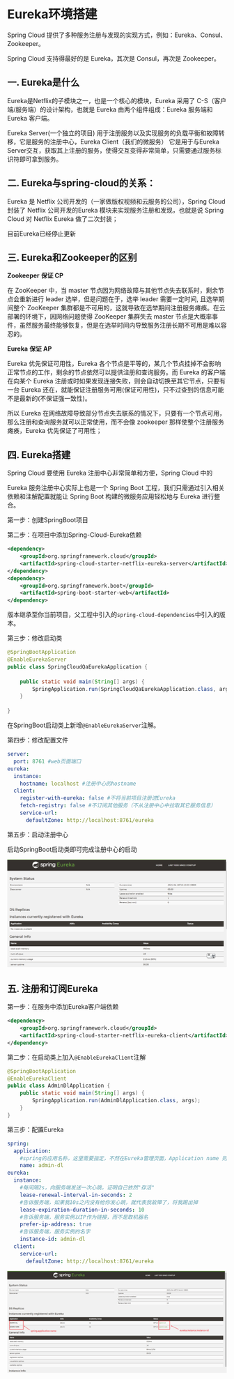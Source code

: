 # Eureka环境搭建

Spring Cloud 提供了多种服务注册与发现的实现方式，例如：Eureka、Consul、Zookeeper。

Spring Cloud 支持得最好的是 Eureka，其次是 Consul，再次是 Zookeeper。

## 一. Eureka是什么

Eureka是Netflix的子模块之一，也是一个核心的模块，Eureka 采用了 C-S（客户端/服务端）的设计架构，也就是 Eureka 由两个组件组成：Eureka 服务端和 Eureka 客户端。

Eureka Server(一个独立的项目) 用于注册服务以及实现服务的负载平衡和故障转移，它是服务的注册中心，Eureka Client（我们的微服务） 它是用于与Eureka Server交互，获取其上注册的服务，使得交互变得非常简单，只需要通过服务标识符即可拿到服务。

## 二. Eureka与spring-cloud的关系：

Eureka 是 Netflix 公司开发的（一家做版权视频和云服务的公司），Spring Cloud 封装了 Netflix 公司开发的Eureka 模块来实现服务注册和发现，也就是说 Spring Cloud 对 Netflix Eureka 做了二次封装；

目前Eureka已经停止更新

## 三. Eureka和Zookeeper的区别

**Zookeeper** **保证 CP**

在 ZooKeeper 中，当 master 节点因为网络故障与其他节点失去联系时，剩余节点会重新进行 leader 选举，但是问题在于，选举 leader 需要一定时间, 且选举期间整个 ZooKeeper 集群都是不可用的，这就导致在选举期间注册服务瘫痪。在云部署的环境下，因网络问题使得 ZooKeeper 集群失去 master 节点是大概率事件，虽然服务最终能够恢复，但是在选举时间内导致服务注册长期不可用是难以容忍的。

**Eureka** **保证 AP**

Eureka 优先保证可用性，Eureka 各个节点是平等的，某几个节点挂掉不会影响正常节点的工作，剩余的节点依然可以提供注册和查询服务。而 Eureka 的客户端在向某个 Eureka 注册或时如果发现连接失败，则会自动切换至其它节点，只要有一台 Eureka 还在，就能保证注册服务可用(保证可用性)，只不过查到的信息可能不是最新的(不保证强一致性)。

所以 Eureka 在网络故障导致部分节点失去联系的情况下，只要有一个节点可用， 那么注册和查询服务就可以正常使用，而不会像 zookeeper 那样使整个注册服务瘫痪，Eureka 优先保证了可用性；

## 四. Eureka搭建

Spring Cloud 要使用 Eureka 注册中心非常简单和方便，Spring Cloud 中的 

Eureka 服务注册中心实际上也是一个 Spring Boot 工程，我们只需通过引入相关依赖和注解配置就能让 Spring Boot 构建的微服务应用轻松地与 Eureka 进行整合。 

第一步：创建SpringBoot项目

第二步：在项目中添加Spring-Cloud-Eureka依赖

```xml
<dependency>
    <groupId>org.springframework.cloud</groupId>
    <artifactId>spring-cloud-starter-netflix-eureka-server</artifactId>
</dependency>
<dependency>
    <groupId>org.springframework.boot</groupId>
    <artifactId>spring-boot-starter-web</artifactId>
</dependency>
```

版本继承至你当前项目，父工程中引入的`spring-cloud-dependencies`中引入的版本。

第三步：修改启动类

```java
@SpringBootApplication
@EnableEurekaServer
public class SpringCloudQaEurekaApplication {

    public static void main(String[] args) {
        SpringApplication.run(SpringCloudQaEurekaApplication.class, args);
    }

}
```

在SpringBoot启动类上新增`@EnableEurekaServer`注解。

第四步：修改配置文件

```yml
server:
  port: 8761 #web页面端口
eureka:
  instance:
    hostname: localhost #注册中心的hostname
  client:
    register-with-eureka: false #不将当前项目注册进Eureka
    fetch-registry: false #不订阅其他服务（不从注册中心中拉取其它服务信息）
    service-url:
      defaultZone: http://localhost:8761/eureka
```

第五步：启动注册中心

启动SpringBoot启动类即可完成注册中心的启动

![](../images/2.png)

## 五. 注册和订阅Eureka

第一步：在服务中添加Eureka客户端依赖

```xml
<dependency>
    <groupId>org.springframework.cloud</groupId>
    <artifactId>spring-cloud-starter-netflix-eureka-client</artifactId>
</dependency>
```

第二步：在启动类上加入`@EnableEurekaClient`注解

```java
@SpringBootApplication
@EnableEurekaClient
public class AdminDlApplication {
    public static void main(String[] args) {
        SpringApplication.run(AdminDlApplication.class, args);
    }
}
```

第三步：配置Eureka

```yml
spring:
  application:
    #spring的应用名称，这里需要指定，不然在Eureka管理页面，Application name 则会显示“UNKNOW”
    name: admin-dl
eureka:
  instance:
    #每间隔2s，向服务端发送一次心跳，证明自己依然"存活"
    lease-renewal-interval-in-seconds: 2
    #告诉服务端，如果我10s之内没有给你发心跳，就代表我故障了，将我踢出掉
    lease-expiration-duration-in-seconds: 10
    #告诉服务端，服务实例以IP作为链接，而不是取机器名
    prefer-ip-address: true
    #告诉服务端，服务实例的名字
    instance-id: admin-dl
  client:
    service-url:
      defaultZone: http://localhost:8761/eureka
```

![](../images/3.png)
